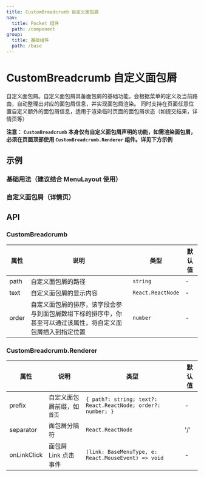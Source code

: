 ```yaml
---
title: CustomBreadcrumb 自定义面包屑
nav:
  title: Pocket 组件
  path: /component
group:
  title: 基础组件
  path: /base
---
```


# CustomBreadcrumb 自定义面包屑

自定义面包屑。自定义面包屑具备面包屑的基础功能，会根据菜单的定义及当前路由，自动整理出对应的面包屑信息，并实现面包屑渲染。
同时支持在页面任意位置自定义额外的面包屑信息，适用于渲染临时页面的面包屑状态（如提交结果，详情页等）

**注意： `CustomBreadcrumb` 本身仅有自定义面包屑声明的功能，如需渲染面包屑，必须在页面顶部使用 `CustomBreadcrumb.Renderer` 组件。详见下方示例**

## 示例

### 基础用法（建议结合 MenuLayout 使用）

<code src="./demo/Demo1.tsx"></code>

### 自定义面包屑（详情页）

<code src="./demo/Demo2.tsx"></code>

## API

### CustomBreadcrumb

| 属性  | 说明                                                                                                         | 类型              | 默认值 |
| ----- | ------------------------------------------------------------------------------------------------------------ | ----------------- | ------ |
| path  | 自定义面包屑的路径                                                                                           | `string`          | -      |
| text  | 自定义面包屑的显示内容                                                                                       | `React.ReactNode` | -      |
| order | 自定义面包屑的排序，该字段会参与到面包屑数组下标的排序中，你甚至可以通过该属性，将自定义面包屑插入到指定位置 | `number`          | -      |

### CustomBreadcrumb.Renderer

| 属性        | 说明                        | 类型                                                         | 默认值 |
| ----------- | --------------------------- | ------------------------------------------------------------ | ------ |
| prefix      | 自定义面包屑前缀，如 `首页` | `{ path?: string; text?: React.ReactNode; order?: number; }` | -      |
| separator   | 面包屑分隔符                | `React.ReactNode`                                            | '/'    |
| onLinkClick | 面包屑 Link 点击事件        | `(link: BaseMenuType, e: React.MouseEvent) => void`          | -      |
